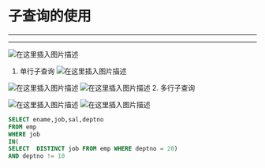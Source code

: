 ﻿# 子查询的使用
----
----

![在这里插入图片描述](https://img-blog.csdnimg.cn/bacff3249c7c45aab91396b8a9c9a903.png?x-oss-process=image/watermark,type_ZHJvaWRzYW5zZmFsbGJhY2s,shadow_50,text_Q1NETiBATkpVU1RaSkM=,size_20,color_FFFFFF,t_70,g_se,x_16)


1. 单行子查询
![在这里插入图片描述](https://img-blog.csdnimg.cn/9253822447c9462aa3a1b2355fd5bfe7.png)

![在这里插入图片描述](https://img-blog.csdnimg.cn/4dbc9a793aaa4842bc04a4574fd6f4ed.png?x-oss-process=image/watermark,type_ZHJvaWRzYW5zZmFsbGJhY2s,shadow_50,text_Q1NETiBATkpVU1RaSkM=,size_20,color_FFFFFF,t_70,g_se,x_16)
![在这里插入图片描述](https://img-blog.csdnimg.cn/03ec64c607db4260949fca20e12804d2.png?x-oss-process=image/watermark,type_ZHJvaWRzYW5zZmFsbGJhY2s,shadow_50,text_Q1NETiBATkpVU1RaSkM=,size_20,color_FFFFFF,t_70,g_se,x_16)
2. 多行子查询

![在这里插入图片描述](https://img-blog.csdnimg.cn/898e9c32c35d4d5ba928d2653592c56d.png)
![在这里插入图片描述](https://img-blog.csdnimg.cn/c5d683122ca049829abe3c01ad7a4613.png?x-oss-process=image/watermark,type_ZHJvaWRzYW5zZmFsbGJhY2s,shadow_50,text_Q1NETiBATkpVU1RaSkM=,size_20,color_FFFFFF,t_70,g_se,x_16)

```sql
SELECT ename,job,sal,deptno 
FROM emp 
WHERE job 
IN(
SELECT  DISTINCT job FROM emp WHERE deptno = 20)
AND deptno != 10
```

